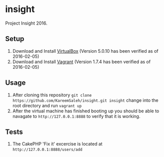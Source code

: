 # insight
Project Insight 2016.

## Setup
1. Download and Install [VirtualBox](https://www.virtualbox.org/wiki/Downloads) (Version 5.0.10 has been verified as of 2016-02-05)
2. Download and Install [Vagrant](https://www.vagrantup.com/downloads.html) (Version 1.7.4 has been verified as of 2016-02-05)

## Usage
1. After cloning this repository `git clone https://github.com/KareemSaleh/insight.git insight` change into the root directory and run `vagrant up`
2. After the virtual machine has finished booting up you should be able to navagate to `http://127.0.0.1:8888` to verify that it is working.

## Tests
1. The CakePHP 'Fix it' excercise is located at `http://127.0.0.1:8888/users/add`
